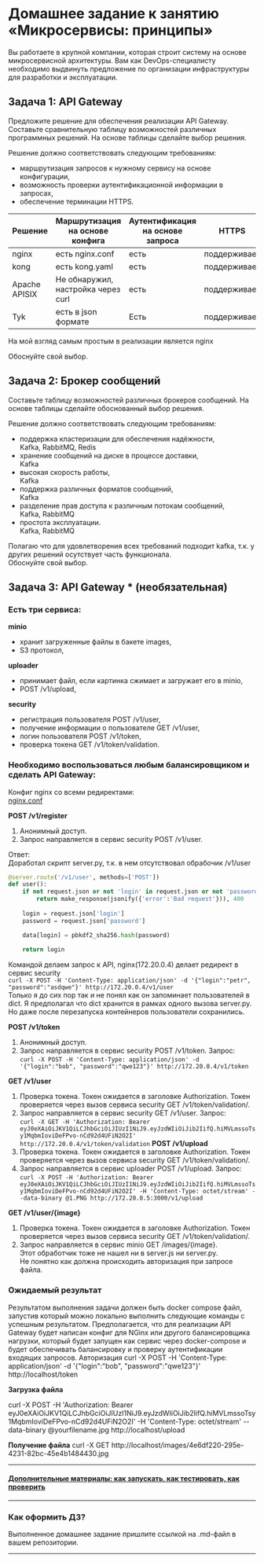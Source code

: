 
# Домашнее задание к занятию «Микросервисы: принципы»

Вы работаете в крупной компании, которая строит систему на основе микросервисной архитектуры.
Вам как DevOps-специалисту необходимо выдвинуть предложение по организации инфраструктуры для разработки и эксплуатации.

## Задача 1: API Gateway 

Предложите решение для обеспечения реализации API Gateway. Составьте сравнительную таблицу возможностей различных программных решений. На основе таблицы сделайте выбор решения.

Решение должно соответствовать следующим требованиям:
- маршрутизация запросов к нужному сервису на основе конфигурации,
- возможность проверки аутентификационной информации в запросах,
- обеспечение терминации HTTPS.
  
| Решение | Маршрутизация на основе конфига | Аутентификация на основе запроса | HTTPS |
| --------- | --------------------------------- | ---------------------------------- | ------- |
| nginx   |   есть nginx.conf        |       есть           | поддерживает |
| kong    |    есть kong.yaml        |       есть           | поддерживает |
| Apache APISIX | Не обнаружил, настройка через curl  |  есть  | поддерживает |
| Tyk    | есть в json формате | Есть | поддерживает | 
  
На мой взгляд самым простым в реализации является nginx

Обоснуйте свой выбор.

## Задача 2: Брокер сообщений

Составьте таблицу возможностей различных брокеров сообщений. На основе таблицы сделайте обоснованный выбор решения.

Решение должно соответствовать следующим требованиям:
- поддержка кластеризации для обеспечения надёжности,  
Kafka, RabbitMQ, Redis
- хранение сообщений на диске в процессе доставки,  
Kafka
- высокая скорость работы,  
Kafka
- поддержка различных форматов сообщений,  
Kafka
- разделение прав доступа к различным потокам сообщений,  
Kafka, RabbitMQ
- простота эксплуатации.  
Kafka, RabbitMQ
  
Полагаю что для удовлетворения всех требований подходит kafka, т.к. у других решений осутствует часть функционала.  
Обоснуйте свой выбор.

## Задача 3: API Gateway * (необязательная)

### Есть три сервиса:

**minio**
- хранит загруженные файлы в бакете images,
- S3 протокол,

**uploader**
- принимает файл, если картинка сжимает и загружает его в minio,
- POST /v1/upload,

**security**
- регистрация пользователя POST /v1/user,
- получение информации о пользователе GET /v1/user,
- логин пользователя POST /v1/token,
- проверка токена GET /v1/token/validation.

### Необходимо воспользоваться любым балансировщиком и сделать API Gateway:
Конфиг nginx со всеми редиректами:   
[nginx.conf](https://github.com/Svalker1989/microservices/blob/main/11-microservices-02-principles/gateway/nginx.conf)  
  
**POST /v1/register**
1. Анонимный доступ.
2. Запрос направляется в сервис security POST /v1/user.

Ответ:  
Доработал скрипт server.py, т.к. в нем отсутствовал обрабочик /v1/user  
```python
@server.route('/v1/user', methods=['POST'])
def user():
    if not request.json or not 'login' in request.json or not 'password' in request.json:
        return make_response(jsonify({'error':'Bad request'})), 400
    
    login = request.json['login']
    password = request.json['password']

    data[login] = pbkdf2_sha256.hash(password)
    
    return login  
```
Командой делаем запрос к API, nginx(172.20.0.4) делает редирект в сервис security  
`curl -X POST -H 'Content-Type: application/json' -d '{"login":"petr", "password":"asdqwe"}' http://172.20.0.4/v1/user`  
Только я до сих пор так и не понял как он запоминает пользователей в dict. Я предполагал что dict хранится в рамках одного вызова server.py. Но даже после перезапуска контейнеров пользователи сохранились.

**POST /v1/token**
1. Анонимный доступ.
2. Запрос направляется в сервис security POST /v1/token.
Запрос:  
`curl -X POST -H 'Content-Type: application/json' -d '{"login":"bob", "password":"qwe123"}' http://172.20.0.4/v1/token`  

**GET /v1/user**
1. Проверка токена. Токен ожидается в заголовке Authorization. Токен проверяется через вызов сервиса security GET /v1/token/validation/.
2. Запрос направляется в сервис security GET /v1/user.
Запрос:  
`curl -X GET -H 'Authorization: Bearer eyJ0eXAiOiJKV1QiLCJhbGciOiJIUzI1NiJ9.eyJzdWIiOiJib2IifQ.hiMVLmssoTsy1MqbmIoviDeFPvo-nCd92d4UFiN2O2I' http://172.20.0.4/v1/token/validation`
**POST /v1/upload**
1. Проверка токена. Токен ожидается в заголовке Authorization. Токен проверяется через вызов сервиса security GET /v1/token/validation/.
2. Запрос направляется в сервис uploader POST /v1/upload.
Запрос:  
`curl -X POST -H 'Authorization: Bearer eyJ0eXAiOiJKV1QiLCJhbGciOiJIUzI1NiJ9.eyJzdWIiOiJib2IifQ.hiMVLmssoTsy1MqbmIoviDeFPvo-nCd92d4UFiN2O2I' -H 'Content-Type: octet/stream' --data-binary @1.PNG http://172.20.0.5:3000/v1/upload`

**GET /v1/user/{image}**
1. Проверка токена. Токен ожидается в заголовке Authorization. Токен проверяется через вызов сервиса security GET /v1/token/validation/.
2. Запрос направляется в сервис minio GET /images/{image}.  
Этот обработчик тоже не нашел ни в server.js ни server.py.   
Не понятно как должна происходить авторизация при запросе файла.  
### Ожидаемый результат

Результатом выполнения задачи должен быть docker compose файл, запустив который можно локально выполнить следующие команды с успешным результатом.
Предполагается, что для реализации API Gateway будет написан конфиг для NGinx или другого балансировщика нагрузки, который будет запущен как сервис через docker-compose и будет обеспечивать балансировку и проверку аутентификации входящих запросов.
Авторизация
curl -X POST -H 'Content-Type: application/json' -d '{"login":"bob", "password":"qwe123"}' http://localhost/token

**Загрузка файла**

curl -X POST -H 'Authorization: Bearer eyJ0eXAiOiJKV1QiLCJhbGciOiJIUzI1NiJ9.eyJzdWIiOiJib2IifQ.hiMVLmssoTsy1MqbmIoviDeFPvo-nCd92d4UFiN2O2I' -H 'Content-Type: octet/stream' --data-binary @yourfilename.jpg http://localhost/upload

**Получение файла**
curl -X GET http://localhost/images/4e6df220-295e-4231-82bc-45e4b1484430.jpg

---

#### [Дополнительные материалы: как запускать, как тестировать, как проверить](https://github.com/netology-code/devkub-homeworks/tree/main/11-microservices-02-principles)

---

### Как оформить ДЗ?

Выполненное домашнее задание пришлите ссылкой на .md-файл в вашем репозитории.

---
